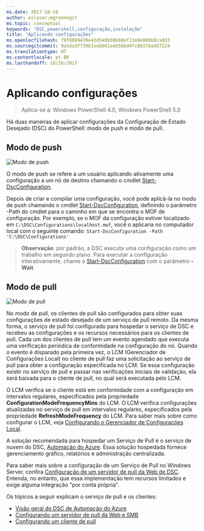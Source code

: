 ```yaml
---
ms.date: 2017-10-16
author: eslesar;mgreenegit
ms.topic: conceptual
keywords: "DSC,powershell,configuração,instalação"
title: "Aplicando configurações"
ms.openlocfilehash: f9f8889439e43d540b50b68ef13e8e088b8cadd3
ms.sourcegitcommit: 9a5da3f739b1eebb81ede58bd4fc8037bad87224
ms.translationtype: HT
ms.contentlocale: pt-BR
ms.lasthandoff: 10/16/2017
---
```

# <a name="enacting-configurations"></a>Aplicando configurações

>Aplica-se a: Windows PowerShell 4.0, Windows PowerShell 5.0

Há duas maneiras de aplicar configurações da Configuração de Estado Desejado (DSC) do PowerShell: modo de push e modo de pull.

## <a name="push-mode"></a>Modo de push

![Modo de push](images/pushModel.png "Como funciona o modo de push")

O modo de push se refere a um usuário aplicando ativamente uma configuração a um nó de destino chamando o cmdlet [Start-DscConfiguration](https://technet.microsoft.com/en-us/library/dn521623.aspx).

Depois de criar e compilar uma configuração, você pode aplicá-la no modo de push chamando o cmdlet [Start-DscConfiguration](https://technet.microsoft.com/en-us/library/dn521623.aspx), definindo o parâmetro -Path do cmdlet para o caminho em que se encontra o MOF de configuração.
Por exemplo, se o MOF da configuração estiver localizado em `C:\DSC\Configurations\localhost.mof`, você o aplicaria no computador local com o seguinte comando: `Start-DscConfiguration -Path 'C:\DSC\Configurations'`

> __Observação__: por padrão, a DSC executa uma configuração como um trabalho em segundo plano. Para executar a configuração interativamente, chame o [Start-DscConfiguration](https://technet.microsoft.com/library/dn521623.aspx) com o parâmetro __-Wait__.

## <a name="pull-mode"></a>Modo de pull

![Modo de pull](images/pullModel.png "Como funciona o modo de pull")

No modo de pull, os clientes de pull são configurados para obter suas configurações de estado desejado de um serviço de pull remoto.
Da mesma forma, o serviço de pull foi configurado para hospedar o serviço de DSC e recebeu as configurações e os recursos necessários para os clientes de pull.
Cada um dos clientes de pull tem um evento agendado que executa uma verificação periódica de conformidade na configuração do nó.
Quando o evento é disparado pela primeira vez, o LCM (Gerenciador de Configurações Local) no cliente de pull faz uma solicitação ao serviço de pull para obter a configuração especificada no LCM.
Se essa configuração existir no serviço de pull e passar nas verificações iniciais de validação, ela será baixada para o cliente de pull, no qual será executada pelo LCM.

O LCM verifica se o cliente está em conformidade com a configuração em intervalos regulares, especificados pela propriedade **ConfigurationModeFrequencyMins** do LCM.
O LCM verifica configurações atualizadas no serviço de pull em intervalos regulares, especificados pela propriedade **RefreshModeFrequency** do LCM.
Para saber mais sobre como configurar o LCM, veja [Configurando o Gerenciador de Configurações Local](metaConfig.md).

A solução recomendada para hospedar um Serviço de Pull é o serviço de nuvem do DSC, [Automação do Azure](https://azure.microsoft.com/en-us/services/automation/).
Essa solução hospedada fornece gerenciamento gráfico, relatórios e administração centralizada.

Para saber mais sobre a configuração de um Serviço de Pull no Windows Server, confira [Configuração de um servidor de pull da Web de DSC](pullServer.md).
Entenda, no entanto, que essa implementação tem recursos limitados e exige alguma integração "por conta própria".

Os tópicos a seguir explicam o serviço de pull e os clientes:

- [Visão geral do DSC de Automação do Azure](https://docs.microsoft.com/en-us/azure/automation/automation-dsc-overview)
- [Configurando um servidor de pull da Web e SMB](pullServerSMB.md)
- [Configurando um cliente de pull](pullClientConfigID.md)
